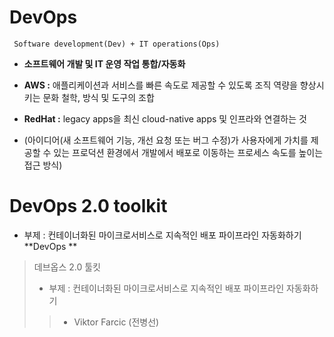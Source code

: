 # DevOps
` Software development(Dev) + IT operations(Ops)` 
-  **소프트웨어 개발 및 IT 운영 작업 통합/자동화**  

  - **AWS :** 애플리케이션과 서비스를 빠른 속도로 제공할 수 있도록 조직 역량을 향상시키는 문화 철학, 방식 및 도구의 조합
  - **RedHat :** legacy apps을 최신 cloud-native apps 및 인프라와 연결하는 것
  - (아이디어(새 소프트웨어 기능, 개선 요청 또는 버그 수정)가 사용자에게 가치를 제공할 수 있는 프로덕션 환경에서 개발에서 배포로 이동하는 프로세스 속도를 높이는 접근 방식)  

# DevOps 2.0 toolkit
- 부제 : 컨테이너화된 마이크로서비스로 지속적인 배포 파이프라인 자동화하기
**DevOps **

> 데브옵스 2.0 툴킷
> - 부제 : 컨테이너화된 마이크로서비스로 지속적인 배포 파이프라인 자동화하기
> > - Viktor Farcic (전병선)

